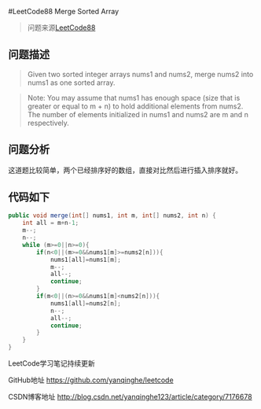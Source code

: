 #LeetCode88 Merge Sorted Array

> 问题来源[LeetCode88](https://leetcode.com/problems/merge-sorted-array/description/)

## 问题描述

>Given two sorted integer arrays nums1 and nums2, merge nums2 into nums1 as one sorted array.

>Note:
You may assume that nums1 has enough space (size that is greater or equal to m + n) to hold additional elements from nums2. The number of elements initialized in nums1 and nums2 are m and n respectively.

## 问题分析

这道题比较简单，两个已经排序好的数组，直接对比然后进行插入排序就好。

## 代码如下

``` java
public void merge(int[] nums1, int m, int[] nums2, int n) {
    int all = m+n-1;
    m--;
    n--;
    while (m>=0||n>=0){
        if(n<0||(m>=0&&nums1[m]>=nums2[n])){
            nums1[all]=nums1[m];
            m--;
            all--;
            continue;
        }
        if(m<0||(n>=0&&nums1[m]<nums2[n])){
            nums1[all]=nums2[n];
            n--;
            all--;
            continue;
        }
    }
}

```

LeetCode学习笔记持续更新

GitHub地址 https://github.com/yanqinghe/leetcode

CSDN博客地址 http://blog.csdn.net/yanqinghe123/article/category/7176678
